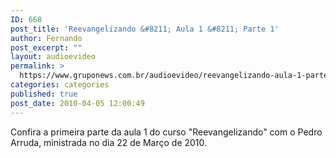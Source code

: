 ```yaml
---
ID: 668
post_title: 'Reevangelizando &#8211; Aula 1 &#8211; Parte 1'
author: Fernando
post_excerpt: ""
layout: audioevideo
permalink: >
  https://www.gruponews.com.br/audioevideo/reevangelizando-aula-1-parte-1
categories: categories
published: true
post_date: 2010-04-05 12:00:49
---
```

Confira a primeira parte da aula 1 do curso "Reevangelizando" com o Pedro Arruda, ministrada no dia 22 de Março de 2010.